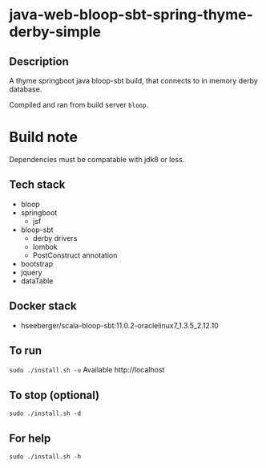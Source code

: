 # java-web-bloop-sbt-spring-thyme-derby-simple

## Description
A thyme springboot java bloop-sbt build,
that connects to in memory derby database.

Compiled and ran from build server `bloop`.

# Build note
Dependencies must be compatable with jdk8 or less.

## Tech stack
- bloop
- springboot
  - jsf
- bloop-sbt
  - derby drivers
  - lombok
  - PostConstruct annotation
- bootstrap
- jquery
- dataTable

## Docker stack
- hseeberger/scala-bloop-sbt:11.0.2-oraclelinux7_1.3.5_2.12.10

## To run
`sudo ./install.sh -u`
Available http://localhost

## To stop (optional)
`sudo ./install.sh -d`

## For help
`sudo ./install.sh -h`
